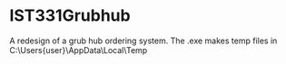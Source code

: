 # IST331Grubhub
A redesign of a grub hub ordering system. The .exe makes temp files in C:\Users\{user}\AppData\Local\Temp

